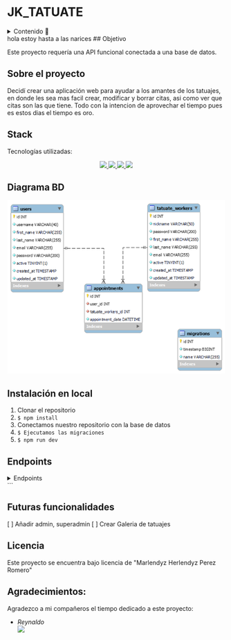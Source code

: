 # JK_TATUATE

<details>
  <summary>Contenido 📝</summary>
  <ol>
    <li><a href="#objetivo">Objetivo</a></li>
    <li><a href="#sobre-el-proyecto">Sobre el proyecto</a></li>
    <li><a href="#stack">Stack</a></li>
    <li><a href="#diagrama-bd">Diagrama</a></li>
    <li><a href="#instalación-en-local">Instalación</a></li>
    <li><a href="#endpoints">Endpoints</a></li>
    <li><a href="#futuras-funcionalidades">Futuras funcionalidades</a></li>
    <li><a href="#licencia">Licencia</a></li>
    <li><a href="#agradecimientos">Agradecimientos</a></li>
   
  </ol>
</details>
hola estoy hasta a las narices 
## Objetivo

Este proyecto requería una API funcional conectada a una base de datos.

## Sobre el proyecto

Decidí crear una aplicación web para ayudar a los amantes de los tatuajes, en donde les sea mas facil crear, modificar y borrar citas, asi como ver que citas son las que tiene. Todo con la intencion de aprovechar el tiempo pues es estos dias el tiempo es oro.

## Stack

Tecnologías utilizadas:

<div align="center">
<a href="https://www.mysql.com/">
    <img src= https://shields.io/badge/MySQL-lightgrey?logo=mysql&style=plastic&logoColor=white&labelColor=blue/>
</a>
<a href="https://www.expressjs.com/">
    <img src= "https://img.shields.io/badge/express.js-%23404d59.svg?style=for-the-badge&logo=express&logoColor=%2361DAFB"/>
</a>
<a href="https://nodejs.org/es/">
    <img src= "https://img.shields.io/badge/node.js-026E00?style=for-the-badge&logo=node.js&logoColor=white"/>
</a>
<a href="https://developer.mozilla.org/es/docs/Web/JavaScript">
    <img src= "https://img.shields.io/badge/javascipt-EFD81D?style=for-the-badge&logo=javascript&logoColor=black"/>
</a>
 </div>

## Diagrama BD

!['imagen-db'](./src/img/tatuateimg.png)

## Instalación en local

1. Clonar el repositorio
2. `$ npm install`
3. Conectamos nuestro repositorio con la base de datos
4. `$ Ejecutamos las migraciones`
5. `$ npm run dev`

## Endpoints

<details>
<summary>Endpoints</summary>


- REGISTER USER

           POST http://localhost:3000/authUser/register
       body:
       ``` js
           {
               "username": "tate",
                "first_name": "logan",
                "last_name": "morrison",
                "email": "logan@gmail.com",
                "password": "12345678"
           }
       ```

  - LOGIN

          POST http://localhost:3000/users/login

    body:

    ```js
        {

         "email": "romeroz@gmail.com",
         "password": "12345678"


        }
    ```

  - USER PROFILE

          GET http://localhost:3000/api/users/1

  - UPDATE PROFILE

          PATCH http://localhost:3000/api/users/10

    body:

    ```js
         {
         "username": "ydy",
         "first_name": "marleydy",
         "last_name": "romero",
         "email": "romerz@gmail.com",
         "password": "12345678"
        }
    ```

  - APPOINTMENT CREATION

          POST http://localhost:3000/appointments/

    body:

    ```js
        {

              "user_id": 1,
              "tatuate_workers_id": 1,
              "appointment_date": "2024-04-17 10:30:00"

        }
    ```

  - APPOINTMENT UPDATE

          PATCH http://localhost:3000/appointment/1

    body:

    ```js
        {

              "user_id": 1,
              "tatuate_workers": 2,
              "appointment_date": "2024-04-14 12:30:00"

        }
    ```

  - APPOINTMENT DELETE

         DELETE http://localhost:3000/appointment/1

  - APPOINTMENT FOR USERS

         GET http://localhost:3000/appointment/users/1

  - APPOINTMENT FOR TATUATE_WORKERS

         GET http://localhost:3000/appointment/worker/1

  </details>
  ```

## Futuras funcionalidades
 
[ ] Añadir admin, superadmin 
[ ] Crear Galeria de tatuajes


## Licencia

Este proyecto se encuentra bajo licencia de "Marlendyz Herlendyz Perez Romero"


## Agradecimientos:

Agradezco a mi compañeros el tiempo dedicado a este proyecto:

- _Reynaldo_  
  <a href="https://github.com/ReynaldoMunozF" target="_blank"><img src="https://img.shields.io/badge/github-24292F?style=for-the-badge&logo=github&logoColor=white" target="_blank"></a>
